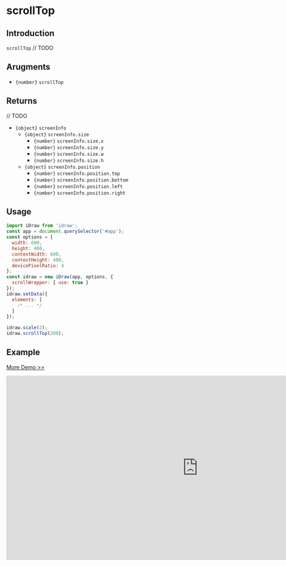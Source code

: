 # scrollTop

## Introduction

`scrollTop` // TODO

## Arugments

- `{number}` `scrollTop`

## Returns

// TODO

- `{object}` `screenInfo`
  - `{object}` `screenInfo.size`
    - `{number}` `screenInfo.size.x`
    - `{number}` `screenInfo.size.y`
    - `{number}` `screenInfo.size.w`
    - `{number}` `screenInfo.size.h`
  - `{object}` `screenInfo.position`
    - `{number}` `screenInfo.position.top`
    - `{number}` `screenInfo.position.bottom`
    - `{number}` `screenInfo.position.left`
    - `{number}` `screenInfo.position.right`

## Usage

```js
import iDraw from 'idraw';
const app = document.querySelector('#app');
const options = {
  width: 600,
  height: 400,
  contextWidth: 600,
  contextHeight: 400,
  devicePixelRatio: 4
};
const idraw = new iDraw(app, options, {
  scrollWrapper: { use: true }
});
idraw.setData({
  elements: [
    /* ... */
  ]
});

idraw.scale(2);
idraw.scrollTop(200);
```

## Example

[More Demo >>](https://idrawjs.github.io/playground/?demo=api-scrollTop)

<iframe class="idraw-playground-preview" 
  src="https://idrawjs.github.io/playground/?demo=api-scrollTop&header=false&sider=false&default-editor-split=50" 
  width="1000" height="480" frameborder="no" border="0"
  style="border: 1px solid #cecece; margin: 0px auto;"
></iframe>
